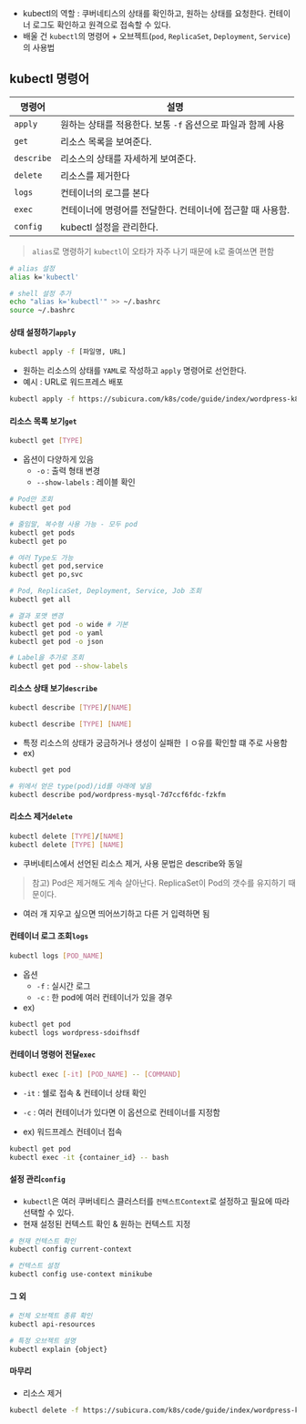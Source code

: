 - kubectl의 역할 : 쿠버네티스의 상태를 확인하고, 원하는 상태를 요청한다. 컨테이너 로그도 확인하고 원격으로 접속할 수 있다.
- 배울 건 `kubectl`의 명령어 + 오브젝트(`pod`, `ReplicaSet`, `Deployment`, `Service`)의 사용법

## kubectl 명령어
| 명령어     | 설명                                                        |
| ---------- | ----------------------------------------------------------- |
| `apply`    | 원하는 상태를 적용한다. 보통 `-f` 옵션으로 파일과 함께 사용 |
| `get`      | 리소스 목록을 보여준다.                                     |
| `describe` | 리소스의 상태를 자세하게 보여준다.                          |
| `delete`   | 리소스를 제거한다                                           |
| `logs`     | 컨테이너의 로그를 본다                                      |
| `exec`     | 컨테이너에 명령어를 전달한다. 컨테이너에 접근할 때 사용함.  |
| `config`   | kubectl 설정을 관리한다.                                    |


> `alias`로 명령하기
> `kubectl`이 오타가 자주 나기 때문에 `k`로 줄여쓰면 편함

```sh
# alias 설정
alias k='kubectl'

# shell 설정 추가
echo "alias k='kubectl'" >> ~/.bashrc
source ~/.bashrc
```

#### 상태 설정하기`apply`
```sh
kubectl apply -f [파일명, URL]
```
- 원하는 리소스의 상태를 `YAML`로 작성하고 `apply` 명령어로 선언한다.
- 예시 : URL로 워드프레스 배포
```sh
kubectl apply -f https://subicura.com/k8s/code/guide/index/wordpress-k8s.yml
```


#### 리소스 목록 보기`get`
```sh
kubectl get [TYPE]
```
- 옵션이 다양하게 있음
	- `-o` : 출력 형태 변경
	- `--show-labels` : 레이블 확인
```sh
# Pod만 조회
kubectl get pod

# 줄임말, 복수형 사용 가능 - 모두 pod
kubectl get pods
kubectl get po

# 여러 Type도 가능
kubectl get pod,service
kubectl get po,svc

# Pod, ReplicaSet, Deployment, Service, Job 조회
kubectl get all

# 결과 포맷 변경
kubectl get pod -o wide # 기본
kubectl get pod -o yaml
kubectl get pod -o json

# Label을 추가로 조회
kubectl get pod --show-labels
```

#### 리소스 상태 보기`describe`
```sh
kubectl describe [TYPE]/[NAME]

kubectl describe [TYPE] [NAME]
```
- 특정 리소스의 상태가 궁금하거나 생성이 실패한 ㅣㅇ유를 확인할 떄 주로 사용함
- ex)
```sh
kubectl get pod

# 위에서 얻은 type(pod)/id를 아래에 넣음
kubectl describe pod/wordpress-mysql-7d7ccf6fdc-fzkfm 
```

#### 리소스 제거`delete`
```sh
kubectl delete [TYPE]/[NAME]
kubectl delete [TYPE] [NAME]
```
- 쿠버네티스에서 선언된 리소스 제거, 사용 문법은 describe와 동일
> 참고) Pod은 제거해도 계속 살아난다. ReplicaSet이 Pod의 갯수를 유지하기 때문이다. 
- 여러 개 지우고 싶으면 띄어쓰기하고 다른 거 입력하면 됨

#### 컨테이너 로그 조회`logs`
```sh
kubectl logs [POD_NAME]
```
- 옵션
	- `-f` : 실시간 로그
	- `-c` : 한 pod에 여러 컨테이너가 있을 경우
- ex)
```sh
kubectl get pod
kubectl logs wordpress-sdoifhsdf
```

#### 컨테이너 명령어 전달`exec`
```sh
kubectl exec [-it] [POD_NAME] -- [COMMAND]
```
- `-it` : 쉘로 접속 & 컨테이너 상태 확인
- `-c` : 여러 컨테이너가 있다면 이 옵션으로 컨테이너를 지정함

- ex) 워드프레스 컨테이너 접속
```sh
kubectl get pod
kubectl exec -it {container_id} -- bash 
```

#### 설정 관리`config`
- `kubectl`은 여러 쿠버네티스 클러스터를 `컨텍스트Context`로 설정하고 필요에 따라 선택할 수 있다.
- 현재 설정된 컨텍스트 확인 & 원하는 컨텍스트 지정
```sh
# 현재 컨텍스트 확인
kubectl config current-context

# 컨텍스트 설정
kubectl config use-context minikube
```

#### 그 외
```sh
# 전체 오브젝트 종류 확인
kubectl api-resources

# 특정 오브젝트 설명
kubectl explain {object}
```

#### 마무리
- 리소스 제거
```sh
kubectl delete -f https://subicura.com/k8s/code/guide/index/wordpress-k8s.yml
```
